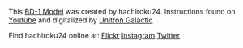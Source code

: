 This [BD-1 Model](https://www.flickr.com/photos/hachiroku24/49270198897/) was created by hachiroku24.
Instructions found on [Youtube](https://www.youtube.com/watch?v=z3i2kYhpvpE) and digitalized by [Unitron Galactic](https://www.instagram.com/unitron_galactic/)

Find hachiroku24 online at:
[Flickr](https://www.flickr.com/photos/91426193@N02)
[Instagram](https://www.instagram.com/hachiroku92/)
[Twitter](https://twitter.com/hachiroku24)



